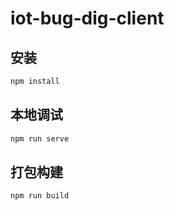# iot-bug-dig-client

## 安装

```bash
npm install
```

## 本地调试

```bash
npm run serve
```

## 打包构建

```bash
npm run build
```
